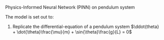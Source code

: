 Physics-Informed Neural Network (PINN) on pendulum system

The model is set out to:

1. Replicate the differential-equation of a pendulum system $\ddot{theta} + \dot{\theta}\frac{\mu}{m} + \sin{\theta}\frac{g}{L} = 0$
